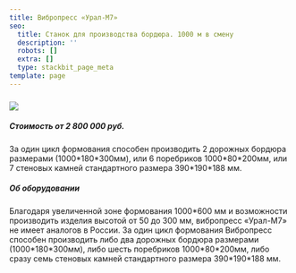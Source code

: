 ```yaml
---
title: Вибропресс «Урал-М7»
seo:
  title: Станок для производства бордюра. 1000 м в смену
  description: ''
  robots: []
  extra: []
  type: stackbit_page_meta
template: page
---
```

### ![](/images/great-thyme.JPG)



##### Стоимость от 2 800 000 руб.

За один цикл формования способен производить 2 дорожных бордюра размерами (1000\*180\*300мм), или 6 поребриков 1000\*80\*200мм, или 7
стеновых камней стандартного размера 390\*190\*188 мм.

##### Об оборудовании&#xA;                      &#xA;                            &#xA;

Благодаря увеличенной зоне формования 1000\*600 мм и возможности производить изделия высотой от 50 до 300 мм, вибропресс «Урал-М7» не имеет аналогов в России. За один цикл формования Вибропресс способен производить либо два дорожных бордюра размерами (1000\*180\*300мм), либо шесть поребриков 1000\*80\*200мм, либо сразу семь стеновых камней стандартного размера 390\*190\*188 мм.
